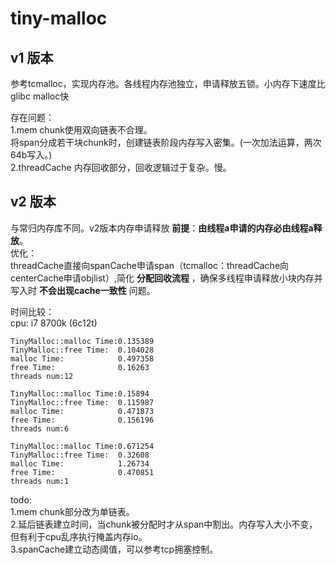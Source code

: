 tiny-malloc 
===================
v1 版本
-------
参考tcmalloc，实现内存池。各线程内存池独立，申请释放五锁。小内存下速度比glibc malloc快  

存在问题：  
1.mem chunk使用双向链表不合理。  
    将span分成若干块chunk时，创建链表阶段内存写入密集。(一次加法运算，两次64b写入。)    
2.threadCache 内存回收部分，回收逻辑过于复杂。慢。    

v2 版本
---------
与常归内存库不同。v2版本内存申请释放 __前提__：__由线程a申请的内存必由线程a释放__。  
优化：  
    threadCache直接向spanCache申请span（tcmalloc：threadCache向centerCache申请objlist）,简化 __分配回收流程__ ，确保多线程申请释放小块内存并写入时 __不会出现cache一致性__ 问题。  

时间比较：  
    cpu: i7 8700k (6c12t)  

    TinyMalloc::malloc Time:0.135389
    TinyMalloc::free Time:  0.104028
    malloc Time:            0.497358
    free Time:              0.16263
    threads num:12

    TinyMalloc::malloc Time:0.15894
    TinyMalloc::free Time:  0.115987
    malloc Time:            0.471873
    free Time:              0.156196
    threads num:6

    TinyMalloc::malloc Time:0.671254
    TinyMalloc::free Time:  0.32608
    malloc Time:            1.26734
    free Time:              0.470851
    threads num:1

todo:  
    1.mem chunk部分改为单链表。  
    2.延后链表建立时间，当chunk被分配时才从span中割出。内存写入大小不变，但有利于cpu乱序执行掩盖内存io。  
    3.spanCache建立动态阈值，可以参考tcp拥塞控制。  
